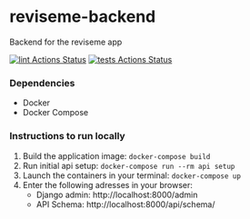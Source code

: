 # reviseme-backend

Backend for the reviseme app

[![lint Actions Status](https://github.com/JoaoG250/reviseme-backend/workflows/lint/badge.svg)](https://github.com/JoaoG250/reviseme-backend/actions)
[![tests Actions Status](https://github.com/JoaoG250/reviseme-backend/workflows/tests/badge.svg)](https://github.com/JoaoG250/reviseme-backend/actions)

### Dependencies

- Docker
- Docker Compose

### Instructions to run locally

1. Build the application image: `docker-compose build`
1. Run initial api setup: `docker-compose run --rm api setup`
1. Launch the containers in your terminal: `docker-compose up`
1. Enter the following adresses in your browser:
   - Django admin: http://localhost:8000/admin
   - API Schema: http://localhost:8000/api/schema/
